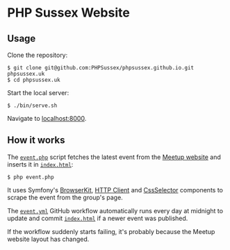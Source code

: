 # PHP Sussex Website

## Usage

Clone the repository:

```
$ git clone git@github.com:PHPSussex/phpsussex.github.io.git phpsussex.uk
$ cd phpsussex.uk
```

Start the local server:

```
$ ./bin/serve.sh
```

Navigate to [localhost:8000](http://localhost:8000/).

## How it works

The [`event.php`](/event.php) script fetches the latest event from the [Meetup website](https://www.meetup.com/php-sussex/) and inserts it in [`index.html`](/index.html):

```
$ php event.php
```

It uses Symfony's [BrowserKit](https://symfony.com/doc/current/components/browser_kit.html), [HTTP Client](https://symfony.com/doc/current/http_client.html) and [CssSelector](https://symfony.com/doc/current/components/css_selector.html) components to scrape the event from the group's page.

The [`event.yml`](/.github/workflows/event.yml) GitHub workflow automatically runs every day at midnight to update and commit [`index.html`](/index.html) if a newer event was published.

If the workflow suddenly starts failing, it's probably because the Meetup website layout has changed.